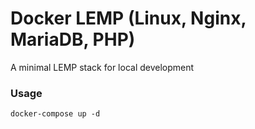 # Docker LEMP (Linux, Nginx, MariaDB, PHP)
A minimal LEMP stack for local development

### Usage

`docker-compose up -d`
